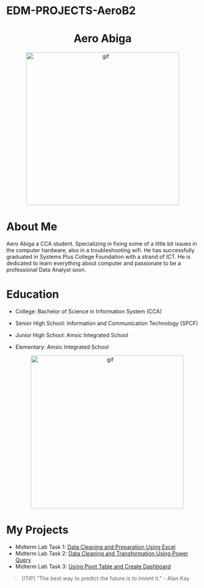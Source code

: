 # EDM-PROJECTS-AeroB2 

<h1 align="center"> Aero Abiga </h1>


<p align="center">
  <img align="center" alt="gif" width="400" src="https://i.pinimg.com/originals/2c/45/fa/2c45fa7b020a0889c6a06298fbbbc6d1.gif">
</p>

# About Me

Aero Abiga a CCA student. Specializing in fixing some of a little bit issues in the computer hardware, also in a troubleshooting wifi. He has successfully graduated in Systems Plus College Foundation with a strand of ICT. He is dedicated to learn everything about computer and passionate to be a professional Data Analyst soon.

# Education

- College: Bachelor of Science in Information System (CCA)
- Senior High School: Information and Communication Technology (SPCF)
- Junior High School: Amsic Integrated School
- Elementary: Amsic Integrated School

  <p align="center">
   <img align="center" alt="gif" width="400" src="https://i.pinimg.com/originals/f4/32/74/f43274ca2a5baf4903cdf77b3d148ced.gif">
</p>

# My Projects
- Midterm Lab Task 1: [Data Cleaning and Preparation Using Excel ](https://github.com/AeroB2/EDM-PROJECTS-AeroB2/blob/main/Midterm%20Lab%20Task%201%20/README.md)
- Midterm Lab Task 2: [Data Cleaning and Transformation Using Power Query ](https://github.com/AeroB2/EDM-PROJECTS-AeroB2/blob/main/Midterm%20Lab%20Task%202%20/README.md)
- Midterm Lab Task 3: [Using Pivot Table and Create Dashboard ](https://github.com/AeroB2/EDM-PROJECTS-AeroB2/blob/main/Midterm%20Lab%20Task%203%20/README.md)


>[!TIP] “The best way to predict the future is to invent it.” - Alan Kay
